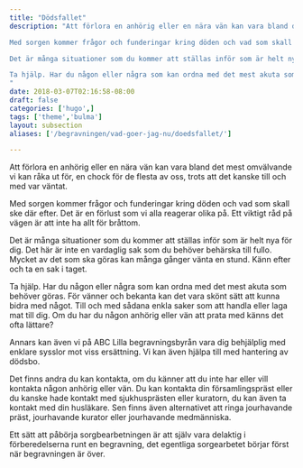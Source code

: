 ```yaml
---
title: "Dödsfallet"
description: "Att förlora en anhörig eller en nära vän kan vara bland det mest omvälvande vi kan råka ut för, en chock för de flesta av oss, trots att det kanske till och med var väntat.

Med sorgen kommer frågor och funderingar kring döden och vad som skall ske där efter. Det är en förlust som vi alla reagerar olika på. Ett viktigt råd på vägen är att inte ha allt för bråttom.

Det är många situationer som du kommer att ställas inför som är helt nya för dig. Det här är inte en vardaglig sak som du behöver behärska till fullo. Mycket av det som ska göras kan många gånger vänta en stund. Känn efter och ta en sak i taget.

Ta hjälp. Har du någon eller några som kan ordna med det mest akuta som behöver göras. För vänner och bekanta kan det vara skönt sätt att kunna bidra med något. Till och med sådana enkla saker som att handla eller laga mat till dig. Om du har du någon anhörig eller vän att prata med känns det ofta lättare?
"
date: 2018-03-07T02:16:58-08:00
draft: false
categories: ['hugo',]
tags: ['theme','bulma']
layout: subsection
aliases: ['/begravningen/vad-goer-jag-nu/doedsfallet/']

---
```



Att förlora en anhörig eller en nära vän kan vara bland det mest omvälvande vi kan råka ut för, en chock för de flesta av oss, trots att det kanske till och med var väntat.

Med sorgen kommer frågor och funderingar kring döden och vad som skall ske där efter. Det är en förlust som vi alla reagerar olika på. Ett viktigt råd på vägen är att inte ha allt för bråttom.

Det är många situationer som du kommer att ställas inför som är helt nya för dig. Det här är inte en vardaglig sak som du behöver behärska till fullo. Mycket av det som ska göras kan många gånger vänta en stund. Känn efter och ta en sak i taget.

Ta hjälp. Har du någon eller några som kan ordna med det mest akuta som behöver göras. För vänner och bekanta kan det vara skönt sätt att kunna bidra med något. Till och med sådana enkla saker som att handla eller laga mat till dig. Om du har du någon anhörig eller vän att prata med känns det ofta lättare?

Annars kan även vi på ABC Lilla begravningsbyrån vara dig behjälplig med enklare sysslor mot viss ersättning. Vi kan även hjälpa till med hantering av dödsbo.

Det finns andra du kan kontakta, om du känner att du inte har eller vill kontakta någon anhörig eller vän. Du kan kontakta din församlingspräst eller du kanske hade kontakt med sjukhusprästen eller kuratorn, du kan även ta kontakt med din husläkare. Sen finns även alternativet att ringa jourhavande präst, jourhavande kurator eller jourhavande medmänniska.

Ett sätt att påbörja sorgbearbetningen är att själv vara delaktig i förberedelserna runt en begravning, det egentliga sorgearbetet börjar först när begravningen är över.
